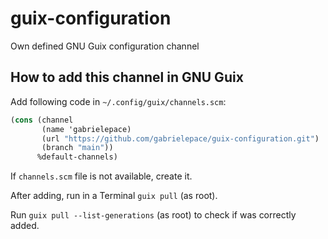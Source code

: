 # guix-configuration
Own defined GNU Guix configuration channel

## How to add this channel in GNU Guix
Add following code in `~/.config/guix/channels.scm`:

```scheme
(cons (channel
       (name 'gabrielepace)
       (url "https://github.com/gabrielepace/guix-configuration.git")
       (branch "main"))
      %default-channels)
```

If `channels.scm` file is not available, create it.

After adding, run in a Terminal `guix pull` (as root).

Run `guix pull --list-generations` (as root) to check if was correctly added.
